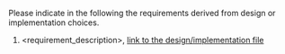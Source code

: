 Please indicate in the following the requirements derived from design or implementation choices.

1. <requirement\_description>, [link to the design/implementation file](./)
